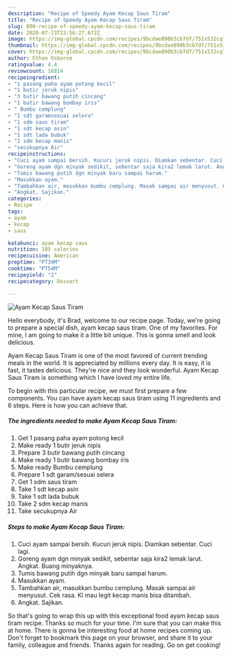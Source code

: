 ```yaml
---
description: "Recipe of Speedy Ayam Kecap Saus Tiram"
title: "Recipe of Speedy Ayam Kecap Saus Tiram"
slug: 890-recipe-of-speedy-ayam-kecap-saus-tiram
date: 2020-07-23T23:56:27.672Z
image: https://img-global.cpcdn.com/recipes/9bcdae890b3cb7df/751x532cq70/ayam-kecap-saus-tiram-foto-resep-utama.jpg
thumbnail: https://img-global.cpcdn.com/recipes/9bcdae890b3cb7df/751x532cq70/ayam-kecap-saus-tiram-foto-resep-utama.jpg
cover: https://img-global.cpcdn.com/recipes/9bcdae890b3cb7df/751x532cq70/ayam-kecap-saus-tiram-foto-resep-utama.jpg
author: Ethan Osborne
ratingvalue: 4.4
reviewcount: 16814
recipeingredient:
- "1 pasang paha ayam potong kecil"
- "1 butir jeruk nipis"
- "3 butir bawang putih cincang"
- "1 butir bawang bombay iris"
- " Bumbu cemplung"
- "1 sdt garamsesuai selera"
- "1 sdm saus tiram"
- "1 sdt kecap asin"
- "1 sdt lada bubuk"
- "2 sdm kecap manis"
- "secukupnya Air"
recipeinstructions:
- "Cuci ayam sampai bersih. Kucuri jeruk nipis. Diamkan sebentar. Cuci lagi."
- "Goreng ayam dgn minyak sedikit, sebentar saja kira2 lemak larut. Angkat. Buang minyaknya."
- "Tumis bawang putih dgn minyak baru sampai harum."
- "Masukkan ayam."
- "Tambahkan air, masukkan bumbu cemplung. Masak sampai air menyusut. Cek rasa. Kl mau legit kecap manis bisa ditambah."
- "Angkat. Sajikan."
categories:
- Recipe
tags:
- ayam
- kecap
- saus

katakunci: ayam kecap saus 
nutrition: 105 calories
recipecuisine: American
preptime: "PT34M"
cooktime: "PT54M"
recipeyield: "2"
recipecategory: Dessert

---
```



![Ayam Kecap Saus Tiram](https://img-global.cpcdn.com/recipes/9bcdae890b3cb7df/751x532cq70/ayam-kecap-saus-tiram-foto-resep-utama.jpg)

Hello everybody, it's Brad, welcome to our recipe page. Today, we're going to prepare a special dish, ayam kecap saus tiram. One of my favorites. For mine, I am going to make it a little bit unique. This is gonna smell and look delicious.



Ayam Kecap Saus Tiram is one of the most favored of current trending meals in the world. It is appreciated by millions every day. It is easy, it is fast, it tastes delicious. They're nice and they look wonderful. Ayam Kecap Saus Tiram is something which I have loved my entire life.


To begin with this particular recipe, we must first prepare a few components. You can have ayam kecap saus tiram using 11 ingredients and 6 steps. Here is how you can achieve that.

<!--inarticleads1-->

##### The ingredients needed to make Ayam Kecap Saus Tiram:

1. Get 1 pasang paha ayam potong kecil
1. Make ready 1 butir jeruk nipis
1. Prepare 3 butir bawang putih cincang
1. Make ready 1 butir bawang bombay iris
1. Make ready  Bumbu cemplung
1. Prepare 1 sdt garam/sesuai selera
1. Get 1 sdm saus tiram
1. Take 1 sdt kecap asin
1. Take 1 sdt lada bubuk
1. Take 2 sdm kecap manis
1. Take secukupnya Air




<!--inarticleads2-->

##### Steps to make Ayam Kecap Saus Tiram:

1. Cuci ayam sampai bersih. Kucuri jeruk nipis. Diamkan sebentar. Cuci lagi.
1. Goreng ayam dgn minyak sedikit, sebentar saja kira2 lemak larut. Angkat. Buang minyaknya.
1. Tumis bawang putih dgn minyak baru sampai harum.
1. Masukkan ayam.
1. Tambahkan air, masukkan bumbu cemplung. Masak sampai air menyusut. Cek rasa. Kl mau legit kecap manis bisa ditambah.
1. Angkat. Sajikan.




So that's going to wrap this up with this exceptional food ayam kecap saus tiram recipe. Thanks so much for your time. I'm sure that you can make this at home. There is gonna be interesting food at home recipes coming up. Don't forget to bookmark this page on your browser, and share it to your family, colleague and friends. Thanks again for reading. Go on get cooking!
